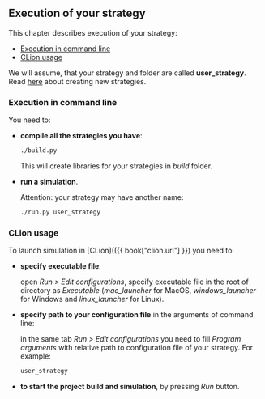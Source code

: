 ## Execution of your strategy

This chapter describes execution of your strategy:

- [Execution in command line](#command_line)
- [CLion usage](#clion)

We will assume, that your strategy and folder are called **user_strategy**.
Read [here](add_strategy.md) about creating new strategies.

### Execution in command line<a id="command_line"></a>

You need to:

- **compile all the strategies you have**:

  ```bash
  ./build.py
  ```

  This will create libraries for your strategies in *build* folder.

- **run a simulation**.

  Attention: your strategy may have another name:

  ```bash
  ./run.py user_strategy
  ```

### CLion usage<a id="clion"></a>

To launch simulation in [CLion](({{ book["clion.url"] }}) you need to:

- **specify executable file**:

  open *Run > Edit configurations*, specify executable file in the root of directory as *Executable* (*mac_launcher* for MacOS, *windows_launcher* for Windows and *linux_launcher* for Linux).

- **specify path to your configuration file** in the arguments of command line:

  in the same tab *Run > Edit configurations* you need to fill *Program arguments* with relative path to configuration file of your strategy.
  For example:

  ```bash
  user_strategy
  ```

- **to start the project build and simulation**, by pressing *Run* button.
